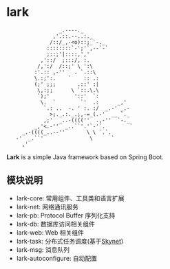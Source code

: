 # lark

```
                 _.----._
               ,'.::.--..:._
              /::/_,-<o)::;_`-._
             ::::::::`-';'`,--`-`
             ;::;'|::::,','
           ,'::/  ;:::/, :.
          /,':/  /::;' \ ':\
         :'.:: ,-''   . `.::\
         \.:;':.    `    :: .:
         (;' ;;;       .::' :|
          \,:;;      \ `::.\.\
          `);'        '::'  `:
           \.  `        `'  .:      _,'
            `.: ..  -. ' :. :/  _.-' _.-
              >;._.:._.;,-=_(.-'  __ `._
            ,;'  _..-((((''  .,-''  `-._
         _,'<.-''  _..``'.'`-'`.        `
     _.-((((_..--''       \ \ `.`.
   -'  _.``'               \      ` 
     ,'
```

**Lark** is a simple Java framework based on Spring Boot.

## 模块说明

* lark-core: 常用组件、工具类和语言扩展
* lark-net: 网络通讯服务
* lark-pb: Protocol Buffer 序列化支持
* lark-db: 数据库访问相关组件
* lark-web: Web 相关组件
* lark-task: 分布式任务调度(基于[Skynet](https://github.com/cuigh/skynet))
* lark-msg: 消息队列
* lark-autoconfigure: 自动配置
